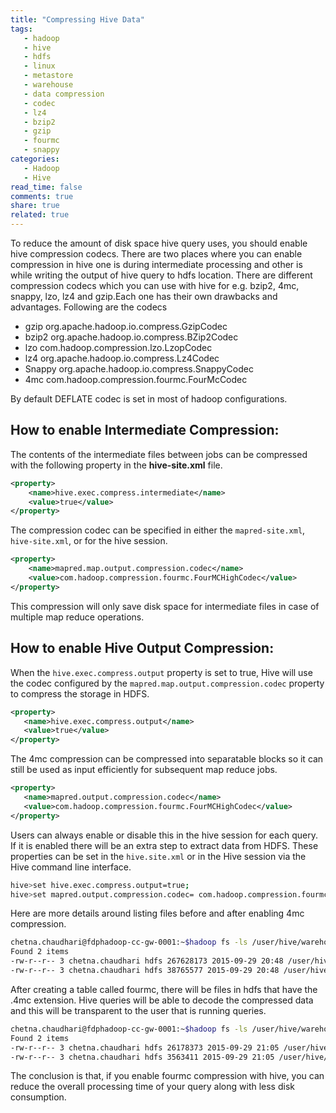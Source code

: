 ```yaml
---
title: "Compressing Hive Data"
tags: 
   - hadoop 
   - hive 
   - hdfs 
   - linux 
   - metastore 
   - warehouse 
   - data compression 
   - codec 
   - lz4
   - bzip2
   - gzip
   - fourmc
   - snappy
categories: 
   - Hadoop 
   - Hive
read_time: false
comments: true
share: true
related: true
---
```


To reduce the amount of disk space hive query uses, you should enable hive compression codecs. There are two places where you can enable compression in hive one is during intermediate processing  and other is while writing the output of hive query to hdfs location. There are different compression codecs which you can use with hive for e.g. bzip2, 4mc, snappy, lzo, lz4 and gzip.Each one has their own drawbacks and advantages. Following are the codecs

   + gzip org.apache.hadoop.io.compress.GzipCodec
   + bzip2 org.apache.hadoop.io.compress.BZip2Codec
   + lzo com.hadoop.compression.lzo.LzopCodec
   + lz4 org.apache.hadoop.io.compress.Lz4Codec
   + Snappy org.apache.hadoop.io.compress.SnappyCodec
   + 4mc com.hadoop.compression.fourmc.FourMcCodec

By default DEFLATE codec is set in most of hadoop configurations.

## How to enable Intermediate Compression:

The contents of the intermediate files between jobs can be compressed with the following property in the **hive-site.xml** file.

```xml
<property>
	<name>hive.exec.compress.intermediate</name>
	<value>true</value>
</property>
```
The compression codec can be specified in either the `mapred-site.xml`, `hive-site.xml`, or for the hive session.

```xml
<property>
	<name>mapred.map.output.compression.codec</name>
	<value>com.hadoop.compression.fourmc.FourMCHighCodec</value>
</property>
```

This compression will only save disk space for intermediate files in case of multiple map reduce operations.

## How to enable Hive Output Compression:

When the `hive.exec.compress.output` property is set to true, Hive will use the codec configured by the `mapred.map.output.compression.codec` property to compress the storage in HDFS.

```xml
<property>
   <name>hive.exec.compress.output</name>
   <value>true</value>
</property>
```

The 4mc compression can be compressed into separatable blocks so it can still be used as input efficiently for subsequent map reduce jobs.

```xml
<property>
   <name>mapred.output.compression.codec</name>
   <value>com.hadoop.compression.fourmc.FourMCHighCodec</value>
</property>
```

Users can always enable or disable this in the hive session for each query.  If it is enabled there will be an extra step to extract data from HDFS. These properties can be set in the `hive.site.xml` or in the Hive session via the Hive command line interface.

```bash
hive>set hive.exec.compress.output=true;
hive>set mapred.output.compression.codec= com.hadoop.compression.fourmc.FourMCHighCodec;
```

Here are more details around listing files before and after enabling 4mc compression.

```bash
chetna.chaudhari@fdphadoop-cc-gw-0001:~$hadoop fs -ls /user/hive/warehouse/raw
Found 2 items
-rw-r--r-- 3 chetna.chaudhari hdfs 267628173 2015-09-29 20:48 /user/hive/warehouse/raw/000000_0
-rw-r--r-- 3 chetna.chaudhari hdfs 38765577 2015-09-29 20:48 /user/hive/warehouse/raw/000001_0
```

After creating a table called fourmc, there will be files in hdfs that have the .4mc extension.  Hive queries will be able to decode the compressed data and this will be transparent to the user that is running queries.

```bash
chetna.chaudhari@fdphadoop-cc-gw-0001:~$hadoop fs -ls /user/hive/warehouse/fourmc
Found 2 items
-rw-r--r-- 3 chetna.chaudhari hdfs 26178373 2015-09-29 21:05 /user/hive/warehouse/fourmc/000000_0.4mc
-rw-r--r-- 3 chetna.chaudhari hdfs 3563411 2015-09-29 21:05 /user/hive/warehouse/fourmc/000001_0.4mc
```

The conclusion is that, if you enable fourmc compression with hive, you can reduce the overall processing time of your query along with less disk consumption.